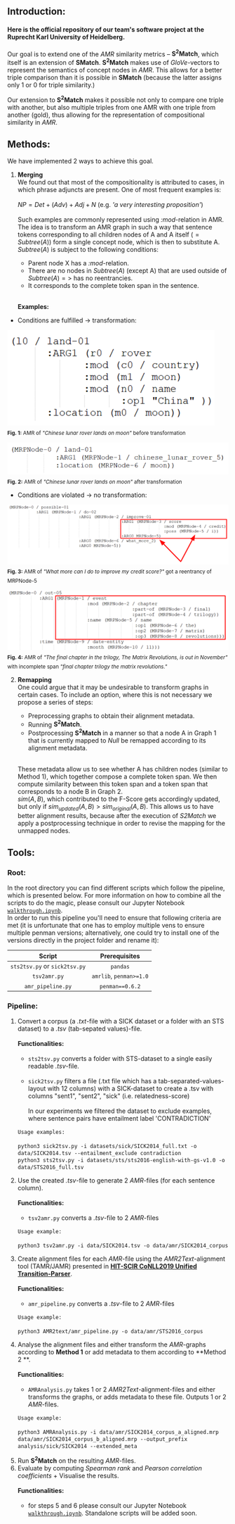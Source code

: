 ## Introduction:
#### Here is the official repository of our team's software project at the **Ruprecht Karl University of Heidelberg**.

Our goal is to extend one of the _AMR_ similarity metrics – **S<sup>2</sup>Match**, which itself is an extension of **SMatch**.
**S<sup>2</sup>Match** makes use of _GloVe_-vectors to represent the semantics of concept nodes in _AMR_. This allows for a better triple comparison than it is possible in **SMatch** (because the latter assigns only 1 or 0 for triple similarity.)

Our extension to **S<sup>2</sup>Match** makes it possible not only to compare one triple with another, but also multiple triples from one AMR with one triple from another (gold), thus allowing for the representation of compositional similarity in _AMR_.

## Methods:
We have implemented 2 ways to achieve this goal.

1. **Merging**  
We found out that most of the compositionality is attributed to cases, in which phrase adjuncts are present. One of most frequent examples is: <br> <br>
$`NP = Det + (Adv) + Adj + N`$ (e.g. _'a very interesting proposition'_) <br> <br>
Such examples are commonly represented using _:mod_-relation in AMR. The idea is to transform an AMR graph in such a way that sentence tokens corresponding to all children nodes of A and A itself ($`= Subtree(A)`$) form a single concept node, which is then to substitute A. <br> $`Subtree(A)`$ is subject to the following conditions:<br>
    - Parent node X has a _:mod_-relation.
    - There are no nodes in $`Subtree(A)`$ (except A) that are used outside of $`Subtree(A) =>`$ has no reentrancies.
    - It corresponds to the complete token span in the sentence.
<br><br>
      
   **Examples:**  
      
* Conditions are fulfilled → transformation:
   

![img_2.png](img_2.png  )  
       <sub> **Fig. 1:** AMR of _"Chinese lunar rover lands on moon"_ before transformation <endsub>  
        
![img_1.png](img_1.png)  
<sub> **Fig. 2:** AMR of _"Chinese lunar rover lands on moon"_ after transformation <endsub>  

* Conditions are violated → no transformation:  


![img_3.png](img_3.png)  
  <sub> **Fig. 3:** AMR of _"What more can I do to improve my credit score?"_ got a reentrancy of MRPNode-5 <endsub>  
 
 
  ![img_4.png](img_4.png)  
  <sub> **Fig. 4:** AMR of _"The final chapter in the trilogy, The Matrix Revolutions, is out in
  November"_ with incomplete span _"final chapter trilogy the matrix revolutions."_ <endsub>  
  
  
        

2. **Remapping** <br>
    One could argue that it may be undesirable to transform graphs in certain cases. To include an option, where this is not necessary we propose a series of steps:
    - Preprocessing graphs to obtain their alignment metadata.
    - Running **S<sup>2</sup>Match**.
    - Postprocessing **S<sup>2</sup>Match** in a manner so that a node A in Graph 1 that is currently mapped to _Null_ be remapped according to its alignment metadata. <br> <br>

    These metadata allow us to see whether A has children nodes (similar to Method 1), which together compose a complete token span. We then compute similarity between this token span and a token span that corresponds to a node B in Graph 2.    
    $`sim(A, B)`$, which contributed to the F-Score gets accordingly updated, but only if $`sim_{updated}(A, B) > sim_{original}(A, B)`$. 
    This allows us to have better alignment results, because after the execution of _S2Match_ we apply a postprocessing technique in order to revise the mapping for the unmapped nodes.

## Tools:
### Root:
In the root directory you can find different scripts which follow the pipeline, which is presented below. For more information on how to combine all the scripts to do the magic, please consult our Jupyter Notebook  [`walkthrough.ipynb`](https://gitlab.com/denlogv/measuring-variation-in-amr/-/blob/master/walkthrough.ipynb). <br>
In order to run this pipeline you'll need to ensure that following criteria are met (it is unfortunate that one has to employ multiple vens to ensure multiple penman versions; alternatively, one could try to install one of the versions directly in the project folder and rename it):

| Script|Prerequisites|
|:----------:|:-------------:|
|`sts2tsv.py` or `sick2tsv.py`|`pandas`|
|`tsv2amr.py`|`amrlib`, `penman>=1.0`| 
|`amr_pipeline.py`|`penman==0.6.2`| <br>
### Pipeline:
1. Convert a corpus (a _.txt_-file with a SICK dataset or a folder with an STS dataset) to a _.tsv_ (tab-sepated values)-file. <br> <br> **Functionalities:** <br> <br>
    - `sts2tsv.py` converts a folder with STS-dataset to a single easily readable _.tsv_-file. <br> <br>
    - `sick2tsv.py` filters a file (.txt file which has a tab-separated-values-layout with 12 columns) with a SICK-dataset to create a .tsv with columns "sent1", "sent2", "sick" (i.e. relatedness-score) <br> <br>
    In our experiments we filtered the dataset to exclude examples, where sentence pairs have entailment label 'CONTRADICTION'
    ```
    Usage examples:

    python3 sick2tsv.py -i datasets/sick/SICK2014_full.txt -o data/SICK2014.tsv --entailment_exclude contradiction
    python3 sts2tsv.py -i datasets/sts/sts2016-english-with-gs-v1.0 -o data/STS2016_full.tsv
    ```
2. Use the created _.tsv_-file to generate 2 _AMR_-files (for each sentence column).  <br> <br>
**Functionalities:** <br> <br>
    - `tsv2amr.py` converts a _.tsv_-file to 2 _AMR_-files
	```
    Usage example:
    
    python3 tsv2amr.py -i data/SICK2014.tsv -o data/amr/SICK2014_corpus
    ```
3. Create alignment files for each _AMR_-file using the _AMR2Text_-alignment tool (TAMR/JAMR) presented in [**HIT-SCIR CoNLL2019 Unified Transition-Parser**](https://github.com/DreamerDeo/HIT-SCIR-CoNLL2019).<br> <br>
**Functionalities:** <br> <br>
    - `amr_pipeline.py` converts a _.tsv_-file to 2 _AMR_-files
	```
    Usage example:
    
    python3 AMR2text/amr_pipeline.py -o data/amr/STS2016_corpus
    ```
4. Analyse the alignment files and either transform the _AMR_-graphs according to **Method 1** or add metadata to them according to **Method 2 **. <br> <br>
**Functionalities:** <br> <br>
    - `AMRAnalysis.py` takes 1 or 2 _AMR2Text_-alignment-files and either transforms the graphs, or adds metadata to these file. Outputs 1 or 2 _AMR_-files.
	```
    Usage example:
    
    python3 AMRAnalysis.py -i data/amr/SICK2014_corpus_a_aligned.mrp data/amr/SICK2014_corpus_b_aligned.mrp --output_prefix analysis/sick/SICK2014 --extended_meta
    ```
5. Run **S<sup>2</sup>Match** on  the resulting _AMR_-files.
6. Evaluate by computing _Spearman rank_ and _Pearson correlation coefficients_ + Visualise the results. <br> <br>
**Functionalities:** <br> <br>
    - for steps 5 and 6 please consult our Jupyter Notebook  [`walkthrough.ipynb`](https://gitlab.com/denlogv/measuring-variation-in-amr/-/blob/master/walkthrough.ipynb). Standalone scripts will be added soon. 